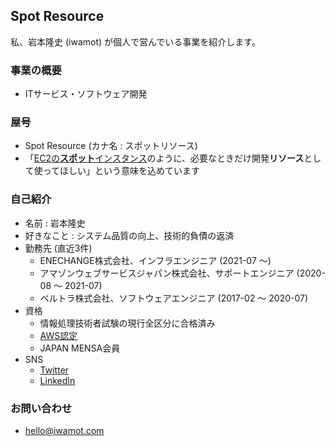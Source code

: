 ## Spot Resource

私、岩本隆史 (iwamot) が個人で営んでいる事業を紹介します。

### 事業の概要

- ITサービス・ソフトウェア開発

### 屋号

- Spot Resource (カナ名 : スポットリソース)
- 「[EC2の**スポット**インスタンス](https://aws.amazon.com/jp/ec2/spot/?cards.sort-by=item.additionalFields.startDateTime&cards.sort-order=asc)のように、必要なときだけ開発**リソース**として使ってほしい」という意味を込めています

### 自己紹介

- 名前 : 岩本隆史
- 好きなこと : システム品質の向上、技術的負債の返済
- 勤務先 (直近3件)
  - ENECHANGE株式会社、インフラエンジニア (2021-07 ～)
  - アマゾンウェブサービスジャパン株式会社、サポートエンジニア (2020-08 ～ 2021-07)
  - ベルトラ株式会社、ソフトウェアエンジニア (2017-02 ～ 2020-07)
- 資格
  - 情報処理技術者試験の現行全区分に合格済み
  - [AWS認定](https://www.credly.com/users/iwamot/badges)
  - JAPAN MENSA会員
- SNS
  - [Twitter](https://twitter.com/iwamot)
  - [LinkedIn](https://www.linkedin.com/in/iwamot/)

### お問い合わせ

- hello@iwamot.com
